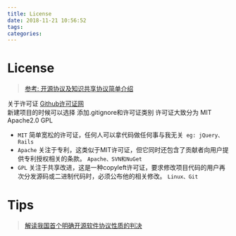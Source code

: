```yaml
---
title: License
date: 2018-11-21 10:56:52
tags: 
categories: 
---
```


# License 

> [参考: 开源协议及知识共享协议简单介绍](https://www.cnblogs.com/huaxia283611/p/LicenseIndex.html)

关于许可证 [Github许可证网](https://choosealicense.com/licenses/)  
新建项目的时候可以选择 添加.gitignore和许可证类别 许可证大致分为 MIT Apache2.0 GPL   

- `MIT` 简单宽松的许可证，任何人可以拿代码做任何事与我无关` eg: jQuery、Rails` 
- `Apache` 关注于专利，这类似于MIT许可证，但它同时还包含了贡献者向用户提供专利授权相关的条款。 `Apache、SVN和NuGet`
- `GPL` 关注于共享改进，这是一种copyleft许可证，要求修改项目代码的用户再次分发源码或二进制代码时，必须公布他的相关修改。 `Linux、Git`


# Tips
> [解读我国首个明确开源软件协议性质的判决](https://www.ipeconomy.cn/index/news/magazine_details/id/4111.html)
